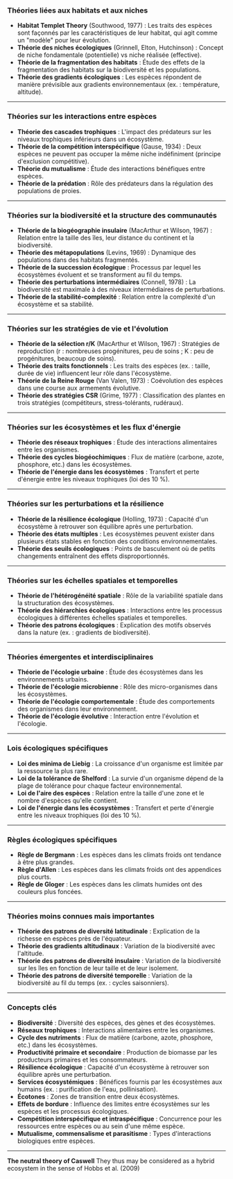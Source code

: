 
### **Théories liées aux habitats et aux niches**

- **Habitat Templet Theory** (Southwood, 1977) : Les traits des espèces sont façonnés par les caractéristiques de leur habitat, qui agit comme un "modèle" pour leur évolution.
- **Théorie des niches écologiques** (Grinnell, Elton, Hutchinson) : Concept de niche fondamentale (potentielle) vs niche réalisée (effective).
- **Théorie de la fragmentation des habitats** : Étude des effets de la fragmentation des habitats sur la biodiversité et les populations.
- **Théorie des gradients écologiques** : Les espèces répondent de manière prévisible aux gradients environnementaux (ex. : température, altitude).

---

### **Théories sur les interactions entre espèces**

- **Théorie des cascades trophiques** : L'impact des prédateurs sur les niveaux trophiques inférieurs dans un écosystème.
- **Théorie de la compétition interspécifique** (Gause, 1934) : Deux espèces ne peuvent pas occuper la même niche indéfiniment (principe d'exclusion compétitive).
- **Théorie du mutualisme** : Étude des interactions bénéfiques entre espèces.
- **Théorie de la prédation** : Rôle des prédateurs dans la régulation des populations de proies.

---

### **Théories sur la biodiversité et la structure des communautés**

- **Théorie de la biogéographie insulaire** (MacArthur et Wilson, 1967) : Relation entre la taille des îles, leur distance du continent et la biodiversité.
- **Théorie des métapopulations** (Levins, 1969) : Dynamique des populations dans des habitats fragmentés.
- **Théorie de la succession écologique** : Processus par lequel les écosystèmes évoluent et se transforment au fil du temps.
- **Théorie des perturbations intermédiaires** (Connell, 1978) : La biodiversité est maximale à des niveaux intermédiaires de perturbations.
- **Théorie de la stabilité-complexité** : Relation entre la complexité d'un écosystème et sa stabilité.

---

### **Théories sur les stratégies de vie et l'évolution**

- **Théorie de la sélection r/K** (MacArthur et Wilson, 1967) : Stratégies de reproduction (r : nombreuses progénitures, peu de soins ; K : peu de progénitures, beaucoup de soins).
- **Théorie des traits fonctionnels** : Les traits des espèces (ex. : taille, durée de vie) influencent leur rôle dans l'écosystème.
- **Théorie de la Reine Rouge** (Van Valen, 1973) : Coévolution des espèces dans une course aux armements évolutive.
- **Théorie des stratégies CSR** (Grime, 1977) : Classification des plantes en trois stratégies (compétiteurs, stress-tolérants, rudéraux).

---

### **Théories sur les écosystèmes et les flux d'énergie**

- **Théorie des réseaux trophiques** : Étude des interactions alimentaires entre les organismes.
- **Théorie des cycles biogéochimiques** : Flux de matière (carbone, azote, phosphore, etc.) dans les écosystèmes.
- **Théorie de l'énergie dans les écosystèmes** : Transfert et perte d'énergie entre les niveaux trophiques (loi des 10 %).

---

### **Théories sur les perturbations et la résilience**

- **Théorie de la résilience écologique** (Holling, 1973) : Capacité d'un écosystème à retrouver son équilibre après une perturbation.
- **Théorie des états multiples** : Les écosystèmes peuvent exister dans plusieurs états stables en fonction des conditions environnementales.
- **Théorie des seuils écologiques** : Points de basculement où de petits changements entraînent des effets disproportionnés.

---

### **Théories sur les échelles spatiales et temporelles**

- **Théorie de l'hétérogénéité spatiale** : Rôle de la variabilité spatiale dans la structuration des écosystèmes.
- **Théorie des hiérarchies écologiques** : Interactions entre les processus écologiques à différentes échelles spatiales et temporelles.
- **Théorie des patrons écologiques** : Explication des motifs observés dans la nature (ex. : gradients de biodiversité).

---

### **Théories émergentes et interdisciplinaires**

- **Théorie de l'écologie urbaine** : Étude des écosystèmes dans les environnements urbains.
- **Théorie de l'écologie microbienne** : Rôle des micro-organismes dans les écosystèmes.
- **Théorie de l'écologie comportementale** : Étude des comportements des organismes dans leur environnement.
- **Théorie de l'écologie évolutive** : Interaction entre l'évolution et l'écologie.

---

### **Lois écologiques spécifiques**

- **Loi des minima de Liebig** : La croissance d'un organisme est limitée par la ressource la plus rare.
- **Loi de la tolérance de Shelford** : La survie d'un organisme dépend de la plage de tolérance pour chaque facteur environnemental.
- **Loi de l'aire des espèces** : Relation entre la taille d'une zone et le nombre d'espèces qu'elle contient.
- **Loi de l'énergie dans les écosystèmes** : Transfert et perte d'énergie entre les niveaux trophiques (loi des 10 %).

---

### **Règles écologiques spécifiques**

- **Règle de Bergmann** : Les espèces dans les climats froids ont tendance à être plus grandes.
- **Règle d'Allen** : Les espèces dans les climats froids ont des appendices plus courts.
- **Règle de Gloger** : Les espèces dans les climats humides ont des couleurs plus foncées.

---

### **Théories moins connues mais importantes**

- **Théorie des patrons de diversité latitudinale** : Explication de la richesse en espèces près de l'équateur.
- **Théorie des gradients altitudinaux** : Variation de la biodiversité avec l'altitude.
- **Théorie des patrons de diversité insulaire** : Variation de la biodiversité sur les îles en fonction de leur taille et de leur isolement.
- **Théorie des patrons de diversité temporelle** : Variation de la biodiversité au fil du temps (ex. : cycles saisonniers).

---

### **Concepts clés**

- **Biodiversité** : Diversité des espèces, des gènes et des écosystèmes.
- **Réseaux trophiques** : Interactions alimentaires entre les organismes.
- **Cycle des nutriments** : Flux de matière (carbone, azote, phosphore, etc.) dans les écosystèmes.
- **Productivité primaire et secondaire** : Production de biomasse par les producteurs primaires et les consommateurs.
- **Résilience écologique** : Capacité d'un écosystème à retrouver son équilibre après une perturbation.
- **Services écosystémiques** : Bénéfices fournis par les écosystèmes aux humains (ex. : purification de l'eau, pollinisation).
- **Écotones** : Zones de transition entre deux écosystèmes.
- **Effets de bordure** : Influence des limites entre écosystèmes sur les espèces et les processus écologiques.
- **Compétition interspécifique et intraspécifique** : Concurrence pour les ressources entre espèces ou au sein d'une même espèce.
- **Mutualisme, commensalisme et parasitisme** : Types d'interactions biologiques entre espèces.

---

**The neutral theory of Caswell**
They thus may be considered as a hybrid ecosystem in the sense of Hobbs et al. (2009)